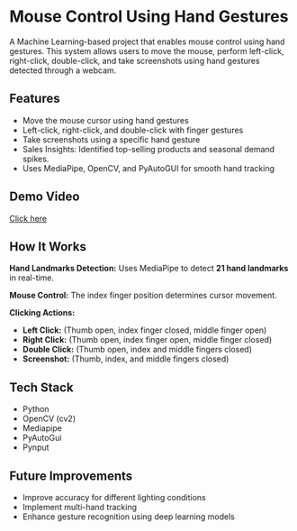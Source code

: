 # Mouse Control Using Hand Gestures

A Machine Learning-based project that enables mouse control using hand gestures. This system allows users to move the mouse, perform left-click, right-click, double-click, and take screenshots using hand gestures detected through a webcam.


## Features

-  Move the mouse cursor using hand gestures
- Left-click, right-click, and double-click with finger gestures
- Take screenshots using a specific hand gesture
- Sales Insights: Identified top-selling products and seasonal demand spikes.
- Uses MediaPipe, OpenCV, and PyAutoGUI for smooth hand tracking

## Demo Video

[Click here](https://github.com/Abhinav0826/Mouse-Control-Using-Hand-Gestures/blob/main/ML%20Project.mp4)

## How It Works  

**Hand Landmarks Detection:** Uses MediaPipe to detect **21 hand landmarks** in real-time.  

**Mouse Control:** The index finger position determines cursor movement.  

**Clicking Actions:**  
- **Left Click:** (Thumb open, index finger closed, middle finger open)  
- **Right Click:** (Thumb open, index finger open, middle finger closed)  
- **Double Click:** (Thumb open, index and middle fingers closed)  
- **Screenshot:** (Thumb, index, and middle fingers closed)  


## Tech Stack

- Python
- OpenCV (cv2)
- Mediapipe
- PyAutoGui
- Pynput

## Future Improvements  
 
- Improve accuracy for different lighting conditions
- Implement multi-hand tracking
- Enhance gesture recognition using deep learning models  

